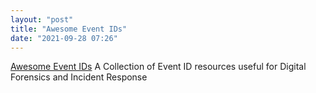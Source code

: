 ```yaml
---
layout: "post"
title: "Awesome Event IDs"
date: "2021-09-28 07:26"
---
```

[Awesome Event IDs](https://github.com/stuhli/awesome-event-ids) A Collection of Event ID resources useful for Digital Forensics and Incident Response
